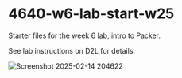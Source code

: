 # 4640-w6-lab-start-w25

Starter files for the week 6 lab, intro to Packer.

See lab instructions on D2L for details.

![Screenshot 2025-02-14 204622](https://github.com/user-attachments/assets/9aac90d3-1ea3-44ad-b7a7-35394dba7fa0)

